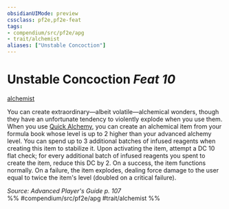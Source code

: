 ```yaml
---
obsidianUIMode: preview
cssclass: pf2e,pf2e-feat
tags:
- compendium/src/pf2e/apg
- trait/alchemist
aliases: ["Unstable Concoction"]
---
```

# Unstable Concoction  *Feat 10*  
[alchemist](Reference/Rules/Traits/alchemist.md "Alchemist Class Trait")  


You can create extraordinary—albeit volatile—alchemical wonders, though they have an unfortunate tendency to violently explode when you use them. When you use [Quick Alchemy](Reference/Rules/Actions/quick-alchemy.md), you can create an alchemical item from your formula book whose level is up to 2 higher than your advanced alchemy level. You can spend up to 3 additional batches of infused reagents when creating this item to stabilize it. Upon activating the item, attempt a DC 10 flat check; for every additional batch of infused reagents you spent to create the item, reduce this DC by 2. On a success, the item functions normally. On a failure, the item explodes, dealing force damage to the user equal to twice the item's level (doubled on a critical failure).

*Source: Advanced Player's Guide p. 107*  
%% #compendium/src/pf2e/apg #trait/alchemist %%